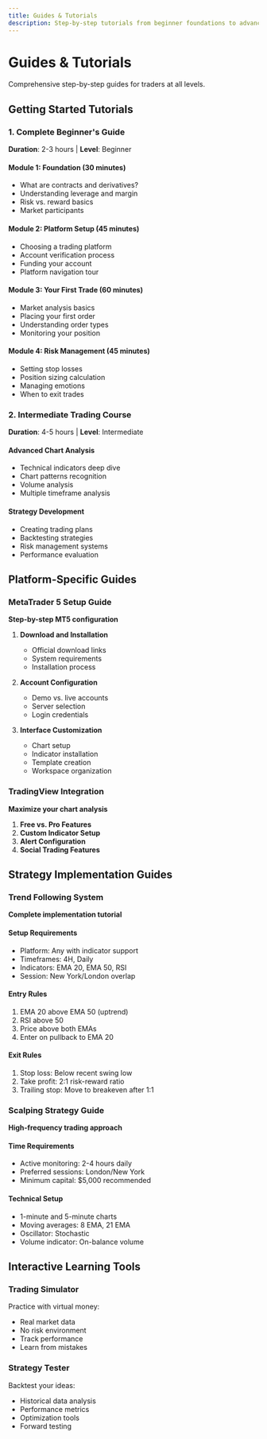 ```yaml
---
title: Guides & Tutorials
description: Step-by-step tutorials from beginner foundations to advanced strategy implementation for traders.
---
```


# Guides & Tutorials

Comprehensive step-by-step guides for traders at all levels.

## Getting Started Tutorials

### 1. Complete Beginner's Guide
**Duration**: 2-3 hours | **Level**: Beginner

#### Module 1: Foundation (30 minutes)
- What are contracts and derivatives?
- Understanding leverage and margin
- Risk vs. reward basics
- Market participants

#### Module 2: Platform Setup (45 minutes)
- Choosing a trading platform
- Account verification process
- Funding your account
- Platform navigation tour

#### Module 3: Your First Trade (60 minutes)
- Market analysis basics
- Placing your first order
- Understanding order types
- Monitoring your position

#### Module 4: Risk Management (45 minutes)
- Setting stop losses
- Position sizing calculation
- Managing emotions
- When to exit trades

### 2. Intermediate Trading Course
**Duration**: 4-5 hours | **Level**: Intermediate

#### Advanced Chart Analysis
- Technical indicators deep dive
- Chart patterns recognition
- Volume analysis
- Multiple timeframe analysis

#### Strategy Development
- Creating trading plans
- Backtesting strategies
- Risk management systems
- Performance evaluation

## Platform-Specific Guides

### MetaTrader 5 Setup Guide
**Step-by-step MT5 configuration**

1. **Download and Installation**
   - Official download links
   - System requirements
   - Installation process

2. **Account Configuration**
   - Demo vs. live accounts
   - Server selection
   - Login credentials

3. **Interface Customization**
   - Chart setup
   - Indicator installation
   - Template creation
   - Workspace organization

### TradingView Integration
**Maximize your chart analysis**

1. **Free vs. Pro Features**
2. **Custom Indicator Setup**
3. **Alert Configuration**
4. **Social Trading Features**

## Strategy Implementation Guides

### Trend Following System
**Complete implementation tutorial**

#### Setup Requirements
- Platform: Any with indicator support
- Timeframes: 4H, Daily
- Indicators: EMA 20, EMA 50, RSI
- Session: New York/London overlap

#### Entry Rules
1. EMA 20 above EMA 50 (uptrend)
2. RSI above 50
3. Price above both EMAs
4. Enter on pullback to EMA 20

#### Exit Rules
1. Stop loss: Below recent swing low
2. Take profit: 2:1 risk-reward ratio
3. Trailing stop: Move to breakeven after 1:1

### Scalping Strategy Guide
**High-frequency trading approach**

#### Time Requirements
- Active monitoring: 2-4 hours daily
- Preferred sessions: London/New York
- Minimum capital: $5,000 recommended

#### Technical Setup
- 1-minute and 5-minute charts
- Moving averages: 8 EMA, 21 EMA
- Oscillator: Stochastic
- Volume indicator: On-balance volume

## Interactive Learning Tools

### Trading Simulator
Practice with virtual money:
- Real market data
- No risk environment
- Track performance
- Learn from mistakes

### Strategy Tester
Backtest your ideas:
- Historical data analysis
- Performance metrics
- Optimization tools
- Forward testing
